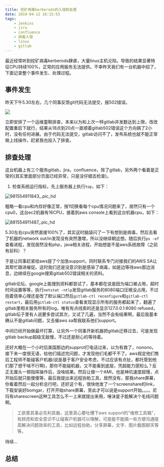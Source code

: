 ```yaml
---
title: 挖矿病毒kerberods的入侵和处理
date: 2019-04-12 16:15:53
tags:
    - Jenkins
    - jira
    - confluence
    - 病毒入侵
    - linux
    - gitlab
---
```


最近经常听到挖矿病毒kerberods肆虐，大量linux主机沦陷，导致的结果显著特征CPU持续100%，正常的应用服务无法提供。不幸昨天我们有一台机器中招了，下面记录整个事件发生、处理过程。

## 事件发生

昨天下午5.30左右，几个同事反馈git代码无法提交，报502错误。

![](https://raw.githubusercontent.com/heyuan110/static-source/master/media/kerberods/15550614255551.jpg)

立即安排了一个运维童鞋排查，本来以为和上次一样gitlab并发数达到上限，改改配置重启下就行，结果从18点到20点一直顺着gitlab502错误这个方向搞了2小时，没有任何进展。由于代码无法提交，gitlab访问不了，发布系统也就不能正常做上线操作，赶紧我也投入了排查。 

## 排查处理

这台机器上有三个服务gitlab，jira，confluence，除了gitlab，另外两个看着是正常的(其实里面部分页面已经异常，只是没仔细去检查)。

1. 检查系统运行指标，先上服务器上执行`top`，如下：

![981554911843_.pic_hd](https://raw.githubusercontent.com/heyuan110/static-source/master/media/kerberods/981554911843_.pic_hd.jpg)

粗略一看cpu和内存好像正常，按1切换看每个cpu情况问题来了，居然只有一个cpu0，这台ec2机器有16CPU，接着到aws console上看到这台机器cpu，如下：

![881554911487_.pic_hd](https://raw.githubusercontent.com/heyuan110/static-source/master/media/kerberods/881554911487_.pic_hd.jpg)

5.30左右cpu突然直接100%了，其实这时脑袋闪了一下有想到是病毒，然后去看了机器的network out/in发现没有突然激增，所以没继续朝这想。随后执行`ps -ef`查看进程，发现居然没有php，java相关进程，开始想是不是aws系统故障（之前有前科）？

于是让同事赶紧给aws提了个加急support，同时联系专门对接我们的AWS SA让其帮忙跟进催促。这时我们还是没意识到是感染了病毒，如是边等待aws那边消息，边继续在google搜索gitlab502错误相关的资料。

gitlab论坛、google上能搜到资料都尝试了，基本都在说是因为端口被占用，超时时间设置等等，执行`netstat -ntlp`发现gitlab服务的8080端口压根没占用，不过抱着侥幸心理还是改了默认端口然后`gitlab-ctl reconfigure`和`gitlab-ctl restart`，最后用`gitlab-ctl status`查看发现显示所有的服务都起来了，翻遍了gitlab里相关服务所有的log，唯有有点线索的还是显示127.0.0.1:8080 refused，gitlab坛子里有人说要多尝试其次，又试了几遍，当然不会有结果啊，最后我基本确认不是gitlab问题，又去催aws sa帮我联系他们support。

中间已经开始做最坏打算，让另外一个同事开新机器把gitlab迁移过去，可是发现gitlab backup超级无敌慢，不过还是耐心的等待着。

还好大概在一个小时后美国那边的supprot打电话过来，以为有救了，nonono，接下来一度很无语，给他们描述完问题，才发现他们毛都干不了。aws规定他们售后工程师不能碰客户机器(说是基于客户安全考虑，不过应该有点扯，都托管到他们那了想干啥不行啊)，那你不能碰机器，又不能看到底层，凭超能力感知么？反正无厘头一顿指挥操作后，没啥结果。然后让做一个AMI，也是神坑速度超慢，点开始后就只能傻傻等，最后我提出来远程协助工具，居然没有，那我share屏幕，你看着然后一起分析总行吧，还好这个有，很快他发了一个screenshare的link，下载安装好bomgar，打开开始share屏幕，至此才可以说是support开始。。。。尼玛有sharescreen这种工具怎么不一上来就提出来用，唾沫星子能解决个毛线问题啊。

>工欲善其事必先利其器，这里真心要吐槽下aws support的"维修工具箱"，有顾虑和安全意识不让碰客户机器可以理解，可是能不能搞一些方便沟通提高解决问题效率的工具，比如远程协助，分享屏幕，文字、图片截图聊天等等。

待续...


## 总结




